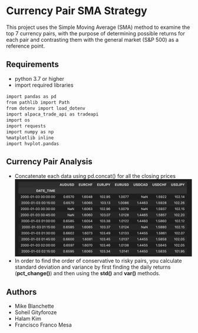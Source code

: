 # Currency Pair SMA Strategy

This project uses the Simple Moving Average (SMA) method to examine the top 7 currency pairs, with the purpose of determining possible returns for each pair and contrasting them with the general market (S&P 500) as a reference point.

## Requirements
- python 3.7 or higher
- import required libraries
```
import pandas as pd
from pathlib import Path
from dotenv import load_dotenv
import alpaca_trade_api as tradeapi
import os
import requests
import numpy as np
%matplotlib inline
import hvplot.pandas
```

## Currency Pair Analysis
- Concatenate each data using pd.concat() for all the closing prices
![This shows a picture of the concatenated dataframe of all currency pairs' closing prices](https://raw.githubusercontent.com/halamkim/project_01/7d414de71125870bb1ccfc9171c90ab3e9cd9fb3/Halam%20Kim/Screen%20Shot%202023-01-27%20at%207.31.04%20PM.png)
- In order to find the order of conservative to risky pairs, you calculate standard deviation and variance by first finding the daily returns (**pct_change()**) and then using the **std()** and **var()** methods. 



## Authors
- Mike Blanchette
- Soheil Gityforoze
- Halam Kim
- Francisco Franco Mesa



